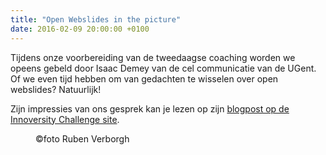 ```yaml
---
title: "Open Webslides in the picture"
date: 2016-02-09 20:00:00 +0100
---
```

Tijdens onze voorbereiding van de tweedaagse coaching worden we opeens gebeld door Isaac Demey
van de cel communicatie van de UGent. Of we even tijd hebben om van gedachten te wisselen over
open webslides? Natuurlijk!

Zijn impressies van ons gesprek kan je lezen op zijn [blogpost op de
Innoversity Challenge site](http://innoversity-challenge.be/meer-dan-een-zoveelste-onderwijshype/).

<figure>
  <img class='img-responsive' src="https://github.com/OpenWebSlides/OpenWebSlides.github.io/blob/master/images/team.jpg?raw=true" alt="">
  <figcaption>
    ©foto Ruben Verborgh
  </figcaption>
</figure>